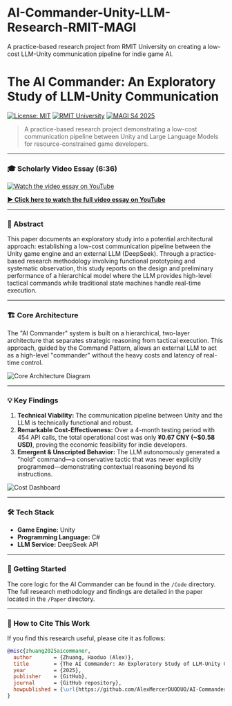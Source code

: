# AI-Commander-Unity-LLM-Research-RMIT-MAGI
A practice-based research project from RMIT University on creating a low-cost LLM-Unity communication pipeline for indie game AI.

# The AI Commander: An Exploratory Study of LLM-Unity Communication

[![License: MIT](https://img.shields.io/badge/License-MIT-yellow.svg)](https://opensource.org/licenses/MIT)
[![RMIT University](https://img.shields.io/badge/RMIT-University-blue)](https://www.rmit.edu.au/)
[![MAGI S4 2025](https://img.shields.io/badge/MAGI_S4-2025-orange)](https://www.rmit.edu.au/study-with-us/levels-of-study/postgraduate-study/masters-by-coursework/master-of-animation-games-and-interactivity-mc219)

> A practice-based research project demonstrating a low-cost communication pipeline between Unity and Large Language Models for resource-constrained game developers.

---

### 🎓 Scholarly Video Essay (6:36)

[![Watch the video essay on YouTube](https://img.youtube.com/vi/tYeDCry3vtY/hqdefault.jpg)](https://www.youtube.com/watch?v=tYeDCry3vtY)

**[▶️ Click here to watch the full video essay on YouTube](https://www.youtube.com/watch?v=tYeDCry3vtY)**

---

### 📝 Abstract

This paper documents an exploratory study into a potential architectural approach: establishing a low-cost communication pipeline between the Unity game engine and an external LLM (DeepSeek). Through a practice-based research methodology involving functional prototyping and systematic observation, this study reports on the design and preliminary performance of a hierarchical model where the LLM provides high-level tactical commands while traditional state machines handle real-time execution.

---

### 🏗️ Core Architecture

The "AI Commander" system is built on a hierarchical, two-layer architecture that separates strategic reasoning from tactical execution. This approach, guided by the Command Pattern, allows an external LLM to act as a high-level "commander" without the heavy costs and latency of real-time control.

![Core Architecture Diagram]([Key_Images/complete_communication_pipeline_architecture.png](https://raw.githubusercontent.com/AlexMercerDUODUO/AI-Commander-Unity-LLM-Exploratory-Research-RMIT-MAGI/refs/heads/main/Key%20Images/complete%20communication%20pipeline%20architecture.png))

---

### 💡 Key Findings

1.  **Technical Viability:** The communication pipeline between Unity and the LLM is technically functional and robust.
2.  **Remarkable Cost-Effectiveness:** Over a 4-month testing period with 454 API calls, the total operational cost was only **¥0.67 CNY (~$0.58 USD)**, proving the economic feasibility for indie developers.
3.  **Emergent & Unscripted Behavior:** The LLM autonomously generated a "hold" command—a conservative tactic that was never explicitly programmed—demonstrating contextual reasoning beyond its instructions.

![Cost Dashboard](Images/cost_dashboard.png)

---

### 🛠️ Tech Stack

*   **Game Engine:** Unity
*   **Programming Language:** C#
*   **LLM Service:** DeepSeek API

---

### 🚀 Getting Started

The core logic for the AI Commander can be found in the `/Code` directory. The full research methodology and findings are detailed in the paper located in the `/Paper` directory.

---

### 📄 How to Cite This Work

If you find this research useful, please cite it as follows:

```bibtex
@misc{zhuang2025aicommaner,
  author       = {Zhuang, Haoduo (Alex)},
  title        = {The AI Commander: An Exploratory Study of LLM-Unity Communication for Resource-Constrained Game Developers in 2D Top-Down Shooters},
  year         = {2025},
  publisher    = {GitHub},
  journal      = {GitHub repository},
  howpublished = {\url{https://github.com/AlexMercerDUODUO/AI-Commander-Unity-LLM-Exploratory-Research-RMIT-MAGI}}
}
